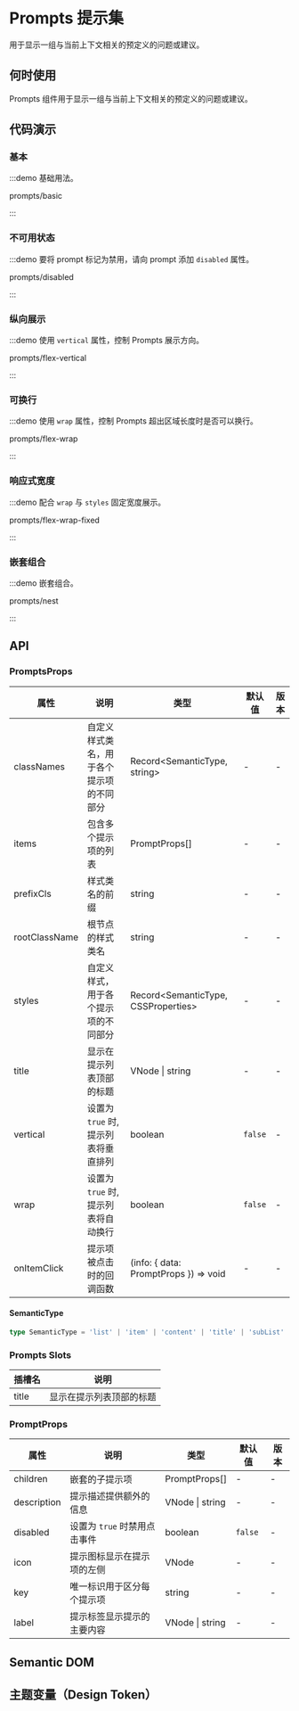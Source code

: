 
# Prompts 提示集

用于显示一组与当前上下文相关的预定义的问题或建议。

## 何时使用

Prompts 组件用于显示一组与当前上下文相关的预定义的问题或建议。

## 代码演示

### 基本

:::demo 基础用法。

prompts/basic

:::

### 不可用状态

:::demo 要将 prompt 标记为禁用，请向 prompt 添加 `disabled` 属性。

prompts/disabled

:::

### 纵向展示

:::demo 使用 `vertical` 属性，控制 Prompts 展示方向。

prompts/flex-vertical

:::

### 可换行

:::demo 使用 `wrap` 属性，控制 Prompts 超出区域长度时是否可以换行。

prompts/flex-wrap

:::

### 响应式宽度

:::demo 配合 `wrap` 与 `styles` 固定宽度展示。

prompts/flex-wrap-fixed

:::

### 嵌套组合

:::demo 嵌套组合。

prompts/nest

:::

## API

<!-- 通用属性参考：[通用属性](/docs/react/common-props) -->

### PromptsProps

| 属性 | 说明 | 类型 | 默认值 | 版本 |
| --- | --- | --- | --- | --- |
| classNames | 自定义样式类名，用于各个提示项的不同部分 | Record<SemanticType, string> | - | - |
| items | 包含多个提示项的列表 | PromptProps[] | - | - |
| prefixCls | 样式类名的前缀 | string | - | - |
| rootClassName | 根节点的样式类名 | string | - | - |
| styles | 自定义样式，用于各个提示项的不同部分 | Record<SemanticType, CSSProperties> | - | - |
| title | 显示在提示列表顶部的标题 | VNode \| string | - | - |
| vertical | 设置为 `true` 时, 提示列表将垂直排列 | boolean | `false` | - |
| wrap | 设置为 `true` 时, 提示列表将自动换行 | boolean | `false` | - |
| onItemClick | 提示项被点击时的回调函数 | (info: { data: PromptProps }) => void | - | - |

#### SemanticType

```typescript | pure
type SemanticType = 'list' | 'item' | 'content' | 'title' | 'subList' | 'subItem';
```

### Prompts Slots

| 插槽名 | 说明 |
| --- | --- |
| title | 显示在提示列表顶部的标题 |

### PromptProps

| 属性        | 说明                         | 类型            | 默认值  | 版本 |
| ----------- | ---------------------------- | --------------- | ------- | ---- |
| children    | 嵌套的子提示项               | PromptProps[]   | -       | -    |
| description | 提示描述提供额外的信息       | VNode \| string | -       | -    |
| disabled    | 设置为 `true` 时禁用点击事件 | boolean         | `false` | -    |
| icon        | 提示图标显示在提示项的左侧   | VNode | -       | -    |
| key         | 唯一标识用于区分每个提示项   | string          | -       | -    |
| label       | 提示标签显示提示的主要内容   | VNode \| string | -       | -    |

## Semantic DOM

<!-- <code src="./demo/_semantic.tsx" simplify="true"></code> -->

## 主题变量（Design Token）

<!-- <ComponentTokenTable component="Prompts"></ComponentTokenTable> -->
